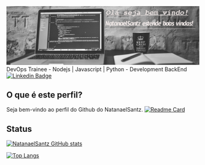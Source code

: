 ![Bem vindo ao NatanaelSantz!](https://github.com/NatanaelSantz/NatanaelSantz/blob/main/hendler.jpg)
DevOps Trainee - Nodejs | Javascript | Python - Development BackEnd
[![Linkedin Badge](https://img.shields.io/badge/-LinkedIn-blue?style=flat-square&logo=Linkedin&logoColor=white&link=https://https://www.linkedin.com/in/natanael-santana-santos/)](https://www.linkedin.com/in/natanael-santana-santos/)
## O que é este perfil?

Seja bem-vindo ao perfil  do Github do NatanaelSantz.
[![Readme Card](https://github-readme-stats.vercel.app/api/pin/?username=NatanaelSantz&repo=github-readme-stats)](https://github.com/NatanaelSantz/github-readme-stats)
## Status

[![NatanaelSantz GitHub stats](https://github-readme-stats.vercel.app/api?username=NatanaelSantz)](https://github.com/NatanaelSantz/github-readme-stats)

[![Top Langs](https://github-readme-stats.vercel.app/api/top-langs/?username=NatanaelSantz)](https://github.com/NatanaelSantz/github-readme-stats)
